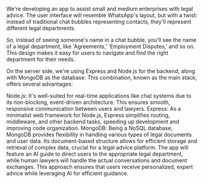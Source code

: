 We're developing an app to assist small and medium enterprises with legal advice. The user interface will resemble WhatsApp's layout, but with a twist: instead of traditional chat bubbles representing contacts, they'll represent different legal departments.

So, instead of seeing someone's name in a chat bubble, you'll see the name of a legal department, like 'Agreements,' 'Employment Disputes,' and so on. This design makes it easy for users to navigate and find the right department for their needs.

On the server side, we're using Express and Node.js for the backend, along with MongoDB as the database. This combination, known as the main stack, offers several advantages:

Node.js: It's well-suited for real-time applications like chat systems due to its non-blocking, event-driven architecture. This ensures smooth, responsive communication between users and lawyers. Express: As a minimalist web framework for Node.js, Express simplifies routing, middleware, and other backend tasks, speeding up development and improving code organization. MongoDB: Being a NoSQL database, MongoDB provides flexibility in handling various types of legal documents and user data. Its document-based structure allows for efficient storage and retrieval of complex data, crucial for a legal advice platform. The app will feature an AI guide to direct users to the appropriate legal department, while human lawyers will handle the actual conversations and document exchanges. This approach ensures that users receive personalized, expert advice while leveraging AI for efficient guidance.
